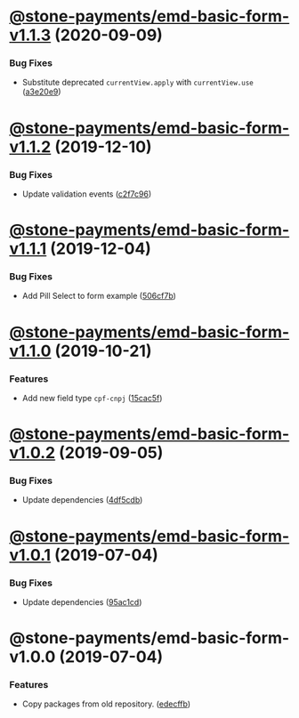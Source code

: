 # [@stone-payments/emd-basic-form-v1.1.3](https://github.com/stone-payments/emerald-web-framework/compare/@stone-payments/emd-basic-form-v1.1.2...@stone-payments/emd-basic-form-v1.1.3) (2020-09-09)


### Bug Fixes

* Substitute deprecated `currentView.apply` with `currentView.use` ([a3e20e9](https://github.com/stone-payments/emerald-web-framework/commit/a3e20e9ebbf3fc2935d538aabf3eb254912c16a0))

# [@stone-payments/emd-basic-form-v1.1.2](https://github.com/stone-payments/emerald-web-framework/compare/@stone-payments/emd-basic-form-v1.1.1...@stone-payments/emd-basic-form-v1.1.2) (2019-12-10)


### Bug Fixes

* Update validation events ([c2f7c96](https://github.com/stone-payments/emerald-web-framework/commit/c2f7c96))

# [@stone-payments/emd-basic-form-v1.1.1](https://github.com/stone-payments/emerald-web-framework/compare/@stone-payments/emd-basic-form-v1.1.0...@stone-payments/emd-basic-form-v1.1.1) (2019-12-04)


### Bug Fixes

* Add Pill Select to form example ([506cf7b](https://github.com/stone-payments/emerald-web-framework/commit/506cf7b))

# [@stone-payments/emd-basic-form-v1.1.0](https://github.com/stone-payments/emerald-web-framework/compare/@stone-payments/emd-basic-form-v1.0.2...@stone-payments/emd-basic-form-v1.1.0) (2019-10-21)


### Features

* Add new field type `cpf-cnpj` ([15cac5f](https://github.com/stone-payments/emerald-web-framework/commit/15cac5f))

# [@stone-payments/emd-basic-form-v1.0.2](https://github.com/stone-payments/emerald-web-framework/compare/@stone-payments/emd-basic-form-v1.0.1...@stone-payments/emd-basic-form-v1.0.2) (2019-09-05)


### Bug Fixes

* Update dependencies ([4df5cdb](https://github.com/stone-payments/emerald-web-framework/commit/4df5cdb))

# [@stone-payments/emd-basic-form-v1.0.1](https://github.com/stone-payments/emerald-web-framework/compare/@stone-payments/emd-basic-form-v1.0.0...@stone-payments/emd-basic-form-v1.0.1) (2019-07-04)


### Bug Fixes

* Update dependencies ([95ac1cd](https://github.com/stone-payments/emerald-web-framework/commit/95ac1cd))

# @stone-payments/emd-basic-form-v1.0.0 (2019-07-04)


### Features

* Copy packages from old repository. ([edecffb](https://github.com/stone-payments/emerald-web-framework/commit/edecffb))
